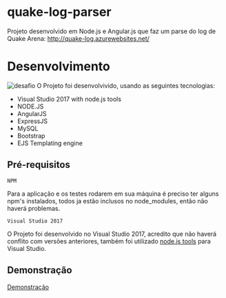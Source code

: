 # quake-log-parser
Projeto desenvolvido em Node.js e Angular.js que faz um parse do log de Quake Arena: http://quake-log.azurewebsites.net/

# Desenvolvimento
![desafio](https://ibb.co/n1u7pv)
O Projeto foi desenvolvivido, usando as seguintes tecnologias:
* Visual Studio 2017 with node.js tools 
* NODE.JS
* AngularJS
* ExpressJS
* MySQL
* Bootstrap
* EJS Templating engine 

## Pré-requisitos
```
NPM
```
Para a aplicação e os testes rodarem em sua máquina é preciso ter alguns npm's instalados, todos ja estão inclusos no node_modules, então não haverá problemas.

```
Visual Studio 2017
```
O Projeto foi desenvolvido no Visual Studio 2017, acredito que não haverá conflito com versões anteriores, também foi utilizado [node.js tools](https://www.visualstudio.com/pt-br/vs/node-js/?rr=https%3A%2F%2Fwww.google.com.br%2F) para Visual Studio.

## Demonstração

[Demonstração](http://quake-log.azurewebsites.net/)
